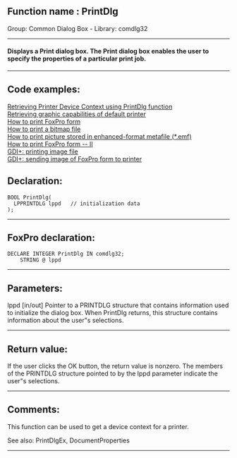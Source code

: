 
## Function name : PrintDlg
Group: Common Dialog Box - Library: comdlg32    
***  


#### Displays a Print dialog box. The Print dialog box enables the user to specify the properties of a particular print job.
***  


## Code examples:
[Retrieving Printer Device Context using PrintDlg function](../../samples/sample_150.md)  
[Retrieving graphic capabilities of default printer](../../samples/sample_155.md)  
[How to print FoxPro form](../../samples/sample_158.md)  
[How to print a bitmap file](../../samples/sample_211.md)  
[How to print picture stored in enhanced-format metafile (*.emf)](../../samples/sample_405.md)  
[How to print FoxPro form -- II](../../samples/sample_406.md)  
[GDI+: printing image file](../../samples/sample_452.md)  
[GDI+: sending image of FoxPro form to printer](../../samples/sample_455.md)  

## Declaration:
```foxpro  
BOOL PrintDlg(
  LPPRINTDLG lppd   // initialization data
);  
```  
***  


## FoxPro declaration:
```foxpro  
DECLARE INTEGER PrintDlg IN comdlg32;
	STRING @ lppd  
```  
***  


## Parameters:
lppd 
[in/out] Pointer to a PRINTDLG structure that contains information used to initialize the dialog box. When PrintDlg returns, this structure contains information about the user"s selections.  
***  


## Return value:
If the user clicks the OK button, the return value is nonzero. The members of the PRINTDLG structure pointed to by the lppd parameter indicate the user"s selections.  
***  


## Comments:
This function can be used to get a device context for a printer.  
  
See also: PrintDlgEx, DocumentProperties   
  
***  

